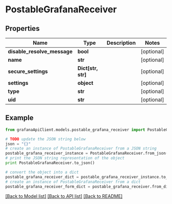 # PostableGrafanaReceiver


## Properties
Name | Type | Description | Notes
------------ | ------------- | ------------- | -------------
**disable_resolve_message** | **bool** |  | [optional] 
**name** | **str** |  | [optional] 
**secure_settings** | **Dict[str, str]** |  | [optional] 
**settings** | **object** |  | [optional] 
**type** | **str** |  | [optional] 
**uid** | **str** |  | [optional] 

## Example

```python
from grafanaApiClient.models.postable_grafana_receiver import PostableGrafanaReceiver

# TODO update the JSON string below
json = "{}"
# create an instance of PostableGrafanaReceiver from a JSON string
postable_grafana_receiver_instance = PostableGrafanaReceiver.from_json(json)
# print the JSON string representation of the object
print PostableGrafanaReceiver.to_json()

# convert the object into a dict
postable_grafana_receiver_dict = postable_grafana_receiver_instance.to_dict()
# create an instance of PostableGrafanaReceiver from a dict
postable_grafana_receiver_form_dict = postable_grafana_receiver.from_dict(postable_grafana_receiver_dict)
```
[[Back to Model list]](../README.md#documentation-for-models) [[Back to API list]](../README.md#documentation-for-api-endpoints) [[Back to README]](../README.md)



